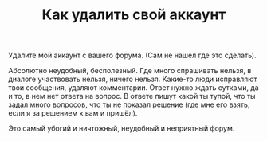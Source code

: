 ﻿---
title: "Как удалить свой аккаунт"
se.owner.user_id: 367207
se.owner.display_name: "Кибер Легион"
se.owner.link: "https://ru.meta.stackoverflow.com/users/367207/%d0%9a%d0%b8%d0%b1%d0%b5%d1%80-%d0%9b%d0%b5%d0%b3%d0%b8%d0%be%d0%bd"
se.link: "https://ru.meta.stackoverflow.com/questions/10005/%d0%9a%d0%b0%d0%ba-%d1%83%d0%b4%d0%b0%d0%bb%d0%b8%d1%82%d1%8c-%d1%81%d0%b2%d0%be%d0%b9-%d0%b0%d0%ba%d0%ba%d0%b0%d1%83%d0%bd%d1%82"
se.question_id: 10005
se.post_type: question
---
<p>Удалите мой аккаунт с вашего форума. (Сам не нашел где это сделать).</p>

<p>Абсолютно неудобный, бесполезный. Где много спрашивать нельзя, в диалоге участвовать нельзя, ничего нельзя. Какие-то люди исправляют твои сообщения, удаляют комментарии. Ответ нужно ждать сутками, да и то, в нем нет ответа на вопрос. В ответе пишут какой ты тупой, что ты задал много вопросов, что ты не показал решение (где мне его взять, если я за решением к вам и пришёл). </p>

<p>Это самый убогий и ничтожный, неудобный и неприятный форум.</p>
